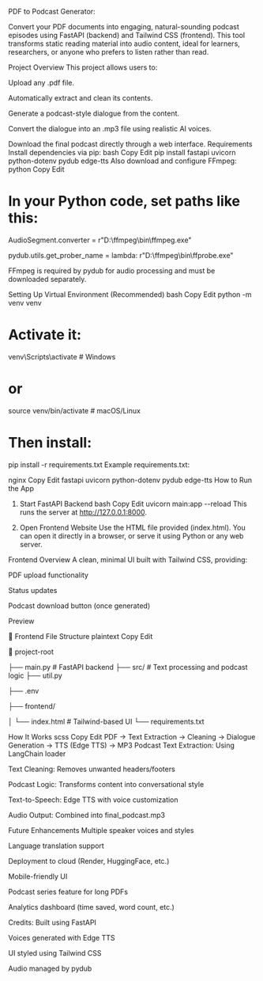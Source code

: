 PDF to Podcast Generator:

Convert your PDF documents into engaging, natural-sounding podcast episodes using FastAPI (backend) and Tailwind CSS (frontend). This tool transforms static reading material into audio content, ideal for learners, researchers, or anyone who prefers to listen rather than read.

Project Overview
This project allows users to:

Upload any .pdf file.

Automatically extract and clean its contents.

Generate a podcast-style dialogue from the content.

Convert the dialogue into an .mp3 file using realistic AI voices.

Download the final podcast directly through a web interface.
Requirements
Install dependencies via pip:
bash
Copy
Edit
pip install fastapi uvicorn python-dotenv pydub edge-tts
Also download and configure FFmpeg:
python
Copy
Edit

# In your Python code, set paths like this:

AudioSegment.converter = r"D:\\ffmpeg\\bin\\ffmpeg.exe"

pydub.utils.get_prober_name = lambda: r"D:\\ffmpeg\\bin\\ffprobe.exe"

FFmpeg is required by pydub for audio processing and must be downloaded separately.

Setting Up Virtual Environment (Recommended)
bash
Copy
Edit
python -m venv venv
# Activate it:
venv\Scripts\activate  # Windows
# or
source venv/bin/activate  # macOS/Linux

# Then install:
pip install -r requirements.txt
Example requirements.txt:

nginx
Copy
Edit
fastapi
uvicorn
python-dotenv
pydub
edge-tts
How to Run the App
1. Start FastAPI Backend
bash
Copy
Edit
uvicorn main:app --reload
This runs the server at http://127.0.0.1:8000.

2. Open Frontend Website
Use the HTML file provided (index.html). You can open it directly in a browser, or serve it using Python or any web server.

Frontend Overview
A clean, minimal UI built with Tailwind CSS, providing:

PDF upload functionality

Status updates

Podcast download button (once generated)

Preview
<!-- Replace with real screenshot if available -->

📁 Frontend File Structure
plaintext
Copy
Edit

📂 project-root

├── main.py  # FastAPI backend
├── src/          # Text processing and podcast logic
├── util.py

├── .env

├── frontend/

│   └── index.html  # Tailwind-based UI
└── requirements.txt

How It Works
scss
Copy
Edit
PDF →
Text Extraction →
Cleaning → 
Dialogue Generation 
→ TTS (Edge TTS)
→ MP3 Podcast
Text Extraction:
Using LangChain loader

Text Cleaning: Removes unwanted headers/footers

Podcast Logic: Transforms content into conversational style

Text-to-Speech: Edge TTS with voice customization

Audio Output: Combined into final_podcast.mp3

Future Enhancements
Multiple speaker voices and styles

Language translation support

Deployment to cloud (Render, HuggingFace, etc.)

 Mobile-friendly UI

Podcast series feature for long PDFs

Analytics dashboard (time saved, word count, etc.)

Credits:
Built using FastAPI

Voices generated with Edge TTS

UI styled using Tailwind CSS

Audio managed by pydub

